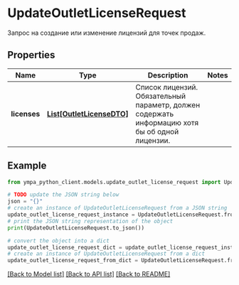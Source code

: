 # UpdateOutletLicenseRequest

Запрос на создание или изменение лицензий для точек продаж.

## Properties

Name | Type | Description | Notes
------------ | ------------- | ------------- | -------------
**licenses** | [**List[OutletLicenseDTO]**](OutletLicenseDTO.md) | Список лицензий. Обязательный параметр, должен содержать информацию хотя бы об одной лицензии.  | 

## Example

```python
from ympa_python_client.models.update_outlet_license_request import UpdateOutletLicenseRequest

# TODO update the JSON string below
json = "{}"
# create an instance of UpdateOutletLicenseRequest from a JSON string
update_outlet_license_request_instance = UpdateOutletLicenseRequest.from_json(json)
# print the JSON string representation of the object
print(UpdateOutletLicenseRequest.to_json())

# convert the object into a dict
update_outlet_license_request_dict = update_outlet_license_request_instance.to_dict()
# create an instance of UpdateOutletLicenseRequest from a dict
update_outlet_license_request_from_dict = UpdateOutletLicenseRequest.from_dict(update_outlet_license_request_dict)
```
[[Back to Model list]](../README.md#documentation-for-models) [[Back to API list]](../README.md#documentation-for-api-endpoints) [[Back to README]](../README.md)


